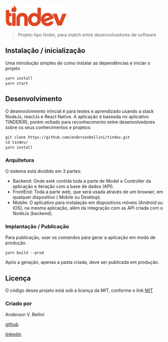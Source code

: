 ![Logo of the project](https://github.com/andersonbellini/tindev/blob/master/frontend/src/assets/logo.svg)

> Projeto tipo tinder, para match entre desenvolvedores de software

## Instalação / inicialização

Uma introdução simples de como instalar as dependências e iniciar o projeto

```shell
yarn install 
yarn start
```

## Desenvolvimento

O desenvolvimento inincial é para testes e aprendizado usando a stack NodeJs, reactJs e React Native. A aplicação é baseada no aplicativo TINDER(R), porém voltado para reconhecimento entre desenvolvedores sobre os seus conhecimentos e projetos:

```shell
git clone https://github.com/andersonbellini/tindev.git
cd tindev/
yarn install
```

### Arquitetura

O sistema está dividido em 3 partes:
* Backend: Onde esté contida toda a parte de Model e Controller da aplicação e iteração com 
  a base de dados (API).
* FrontEnd: Toda a parte web, que será usada através de um browser, em qualquer dispositivo ( Mobile ou Desktop).
* Mobile: O aplicativo para instalação em dispositivos móveis (Android ou IOS), na mesma aplicação, além da integração com as API criada com o NodeJs (backend).

### Implantação / Publicação

Para publicação, usar os comandos para gerar a aplicação em modo de produção.

```shell
yarn build --prod
```

Após a geração, apenas a pasta criada, deve ser publicada em produção.

## Licença

O código desse projeto está sob a licença da MIT, conforme o link
[MIT](https://github.com/andersonbellini/tindev/blob/master/LICENSE)



### Criado por
Anderson V. Bellini

[github](https://github.com/andersonbellini)

[linkedin](https://linkedin.com/in/abellini)